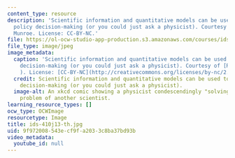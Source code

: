 ```yaml
---
content_type: resource
description: 'Scientific information and quantitative models can be used to inform
  policy decision-making (or you could just ask a physicist). Courtesy of Randall
  Munroe. License: CC-BY-NC.'
file: https://ol-ocw-studio-app-production.s3.amazonaws.com/courses/ids-410j-modeling-and-assessment-for-policy-spring-2013/9f972008543ecf9fa2033c8ba37bd93b_ids-410j13-th.jpg
file_type: image/jpeg
image_metadata:
  caption: 'Scientific information and quantitative models can be used to inform policy
    decision-making (or you could just ask a physicist). Courtesy of [Randall Munroe](http://xkcd.com/793/
    ). License: [CC-BY-NC](http://creativecommons.org/licenses/by-nc/2.5/).'
  credit: Scientific information and quantitative models can be used to inform policy
    decision-making (or you could just ask a physicist).
  image-alt: An xkcd comic showing a physicist condescendingly "solving" a complicated
    problem of another scientist.
learning_resource_types: []
ocw_type: OCWImage
resourcetype: Image
title: ids-410j13-th.jpg
uid: 9f972008-543e-cf9f-a203-3c8ba37bd93b
video_metadata:
  youtube_id: null
---
```

